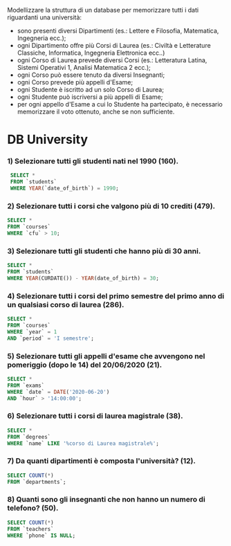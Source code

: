 Modellizzare la struttura di un database per memorizzare tutti i dati riguardanti una università:
- sono presenti diversi Dipartimenti (es.: Lettere e Filosofia, Matematica, Ingegneria ecc.);
- ogni Dipartimento offre più Corsi di Laurea (es.: Civiltà e Letterature Classiche, Informatica, Ingegneria Elettronica ecc..)
- ogni Corso di Laurea prevede diversi Corsi (es.: Letteratura Latina, Sistemi Operativi 1, Analisi Matematica 2 ecc.);
- ogni Corso può essere tenuto da diversi Insegnanti;
- ogni Corso prevede più appelli d'Esame;
- ogni Studente è iscritto ad un solo Corso di Laurea;
- ogni Studente può iscriversi a più appelli di Esame;
- per ogni appello d'Esame a cui lo Studente ha partecipato, è necessario memorizzare il voto ottenuto, anche se non sufficiente.


# DB University

### 1) Selezionare tutti gli studenti nati nel 1990 (160).
```sql
 SELECT *
 FROM `students`
 WHERE YEAR(`date_of_birth`) = 1990;
```


### 2) Selezionare tutti i corsi che valgono più di 10 crediti (479).
```sql
SELECT *
FROM `courses`
WHERE `cfu` > 10;
```


### 3) Selezionare tutti gli studenti che hanno più di 30 anni.
```sql
SELECT * 
FROM `students`
WHERE YEAR(CURDATE()) - YEAR(date_of_birth) = 30;
```

### 4) Selezionare tutti i corsi del primo semestre del primo anno di un qualsiasi corso di laurea (286).
```sql
SELECT * 
FROM `courses` 
WHERE `year` = 1
AND `period` = 'I semestre';
```

### 5) Selezionare tutti gli appelli d'esame che avvengono nel pomeriggio (dopo le 14) del 20/06/2020 (21).
```sql
SELECT * 
FROM `exams` 
WHERE `date` = DATE('2020-06-20') 
AND `hour` > '14:00:00';
```

### 6) Selezionare tutti i corsi di laurea magistrale (38).
```sql
SELECT * 
FROM `degrees` 
WHERE `name` LIKE '%corso di Laurea magistrale%';
```

### 7) Da quanti dipartimenti è composta l'università? (12).
```sql
SELECT COUNT(*)
FROM `departments`;
```

### 8) Quanti sono gli insegnanti che non hanno un numero di telefono? (50).
```sql
SELECT COUNT(*) 
FROM `teachers` 
WHERE `phone` IS NULL;
```
